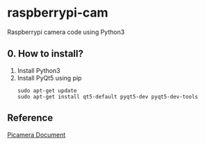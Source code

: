 # raspberrypi-cam
Raspberrypi camera code using Python3

## 0. How to install?
1. Install Python3
2. Install PyQt5 using pip
    ```
    sudo apt-get update
    sudo apt-get install qt5-default pyqt5-dev pyqt5-dev-tools
    ```

## Reference
[Picamera Document](https://camera.readthedocs.io)
